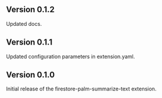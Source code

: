 ## Version 0.1.2

Updated docs.

## Version 0.1.1

Updated configuration parameters in extension.yaml.

## Version 0.1.0

Initial release of the firestore-palm-summarize-text extension.
